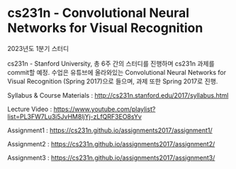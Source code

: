 # cs231n - Convolutional Neural Networks for Visual Recognition

2023년도 1분기 스터디

cs231n - Stanford University, 총 6주 간의 스터디를 진행하며 cs231n 과제를 commit할 예정.
수업은 유튜브에 올라와있는 Convolutional Neural Networks for Visual Recognition (Spring 2017)으로 들으며, 과제 또한 Spring 2017로 진행.


Syllabus & Course Materials : http://cs231n.stanford.edu/2017/syllabus.html

Lecture Video : https://www.youtube.com/playlist?list=PL3FW7Lu3i5JvHM8ljYj-zLfQRF3EO8sYv

Assignment1 : https://cs231n.github.io/assignments2017/assignment1/

Assignment2 : https://cs231n.github.io/assignments2017/assignment2/

Assignment3 : https://cs231n.github.io/assignments2017/assignment3/


